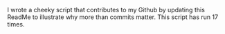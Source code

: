I wrote a cheeky script that contributes to my Github by updating this ReadMe to illustrate why more than commits matter. This script has run 17 times.